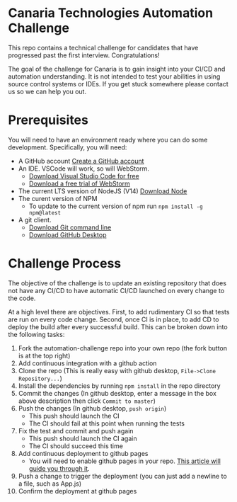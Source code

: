 # Canaria Technologies Automation Challenge

This repo contains a technical challenge for candidates that have progressed past the first interview. Congratulations!

The goal of the challenge for Canaria is to gain insight into your CI/CD and automation understanding. It is not
intended to test your abilities in using source control systems or IDEs. If you get stuck somewhere please contact
us so we can help you out.


# Prerequisites

You will need to have an environment ready where you can do some development. Specifically, you will need:
* A GitHub account [Create a GitHub account](https://github.com/join)
* An IDE. VSCode will work, so will WebStorm.
  * [Download Visual Studio Code for free](https://code.visualstudio.com/download)
  * [Download a free trial of WebStorm](https://www.jetbrains.com/webstorm/download/)
* The current LTS version of NodeJS (V14) [Download Node](https://nodejs.org/en/download/)
* The curent version of NPM
  * To update to the current version of npm run `npm install -g npm@latest`
* A git client.
  * [Download Git command line](https://git-scm.com/downloads)
  * [Download GitHub Desktop](https://desktop.github.com/)

    
# Challenge Process

The objective of the challenge is to update an existing repository that does not have any CI/CD to have automatic
CI/CD launched on every change to the code.

At a high level there are objectives. First, to add rudimentary CI so that tests are run on every code change. Second,
once CI is in place, to add CD to deploy the build after every successful build. This can be broken down into the
following tasks:

1. Fork the automation-challenge repo into your own repo (the fork button is at the top right)
1. Add continuous integration with a github action
1. Clone the repo (This is really easy with github desktop, `File->Clone Repository...`)
1. Install the dependencies by running `npm install` in the repo directory
1. Commit the changes (In github desktop, enter a message in the box above description then click `Commit to master`)
1. Push the changes (In github desktop, `push origin`)
    * This push should launch the CI
    * The CI should fail at this point when running the tests
1. Fix the test and commit and push again
    * This push should launch the CI again
    * The CI should succeed this time
1. Add continuous deployment to github pages
    * You will need to enable github pages in your repo. [This article will guide you through it](https://guides.github.com/features/pages/).
1. Push a change to trigger the deployment (you can just add a newline to a file, such as App.js)
1. Confirm the deployment at github pages
